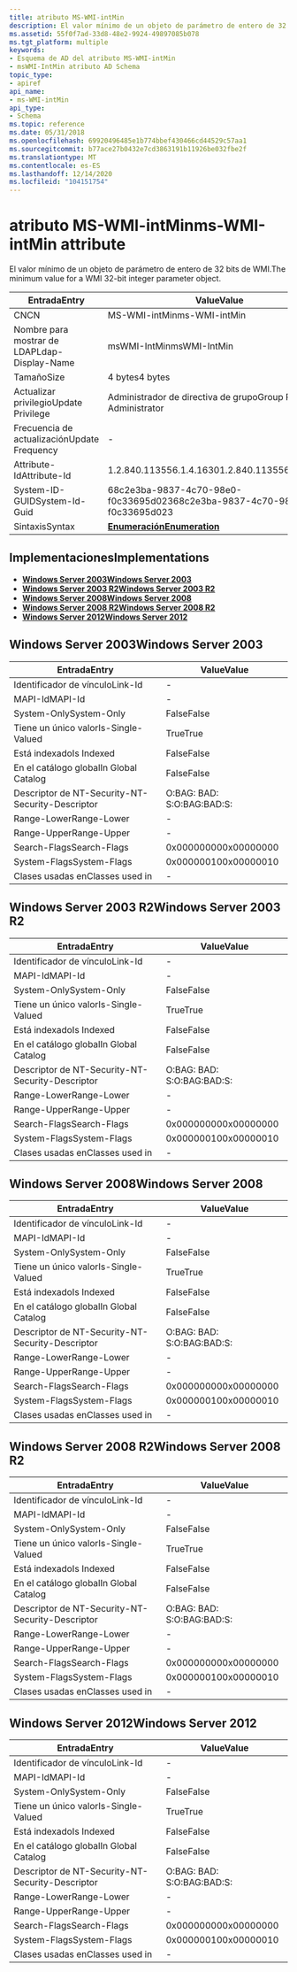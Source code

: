 ```yaml
---
title: atributo MS-WMI-intMin
description: El valor mínimo de un objeto de parámetro de entero de 32 bits de WMI.
ms.assetid: 55f0f7ad-33d8-48e2-9924-49897085b078
ms.tgt_platform: multiple
keywords:
- Esquema de AD del atributo MS-WMI-intMin
- msWMI-IntMin atributo AD Schema
topic_type:
- apiref
api_name:
- ms-WMI-intMin
api_type:
- Schema
ms.topic: reference
ms.date: 05/31/2018
ms.openlocfilehash: 69920496485e1b774bbef430466cd44529c57aa1
ms.sourcegitcommit: b77ace27b0432e7cd3863191b11926be032fbe2f
ms.translationtype: MT
ms.contentlocale: es-ES
ms.lasthandoff: 12/14/2020
ms.locfileid: "104151754"
---
```

# <a name="ms-wmi-intmin-attribute"></a><span data-ttu-id="ce2e4-105">atributo MS-WMI-intMin</span><span class="sxs-lookup"><span data-stu-id="ce2e4-105">ms-WMI-intMin attribute</span></span>

<span data-ttu-id="ce2e4-106">El valor mínimo de un objeto de parámetro de entero de 32 bits de WMI.</span><span class="sxs-lookup"><span data-stu-id="ce2e4-106">The minimum value for a WMI 32-bit integer parameter object.</span></span>



| <span data-ttu-id="ce2e4-107">Entrada</span><span class="sxs-lookup"><span data-stu-id="ce2e4-107">Entry</span></span> | <span data-ttu-id="ce2e4-108">Value</span><span class="sxs-lookup"><span data-stu-id="ce2e4-108">Value</span></span> |
|-------------------|--------------------------------------|
| <span data-ttu-id="ce2e4-109">CN</span><span class="sxs-lookup"><span data-stu-id="ce2e4-109">CN</span></span>                | <span data-ttu-id="ce2e4-110">MS-WMI-intMin</span><span class="sxs-lookup"><span data-stu-id="ce2e4-110">ms-WMI-intMin</span></span>                        |
| <span data-ttu-id="ce2e4-111">Nombre para mostrar de LDAP</span><span class="sxs-lookup"><span data-stu-id="ce2e4-111">Ldap-Display-Name</span></span> | <span data-ttu-id="ce2e4-112">msWMI-IntMin</span><span class="sxs-lookup"><span data-stu-id="ce2e4-112">msWMI-IntMin</span></span>                         |
| <span data-ttu-id="ce2e4-113">Tamaño</span><span class="sxs-lookup"><span data-stu-id="ce2e4-113">Size</span></span>              | <span data-ttu-id="ce2e4-114">4 bytes</span><span class="sxs-lookup"><span data-stu-id="ce2e4-114">4 bytes</span></span>                              |
| <span data-ttu-id="ce2e4-115">Actualizar privilegio</span><span class="sxs-lookup"><span data-stu-id="ce2e4-115">Update Privilege</span></span>  | <span data-ttu-id="ce2e4-116">Administrador de directiva de grupo</span><span class="sxs-lookup"><span data-stu-id="ce2e4-116">Group Policy Administrator</span></span>           |
| <span data-ttu-id="ce2e4-117">Frecuencia de actualización</span><span class="sxs-lookup"><span data-stu-id="ce2e4-117">Update Frequency</span></span>  | \-                                   |
| <span data-ttu-id="ce2e4-118">Attribute-Id</span><span class="sxs-lookup"><span data-stu-id="ce2e4-118">Attribute-Id</span></span>      | <span data-ttu-id="ce2e4-119">1.2.840.113556.1.4.1630</span><span class="sxs-lookup"><span data-stu-id="ce2e4-119">1.2.840.113556.1.4.1630</span></span>              |
| <span data-ttu-id="ce2e4-120">System-ID-GUID</span><span class="sxs-lookup"><span data-stu-id="ce2e4-120">System-Id-Guid</span></span>    | <span data-ttu-id="ce2e4-121">68c2e3ba-9837-4c70-98e0-f0c33695d023</span><span class="sxs-lookup"><span data-stu-id="ce2e4-121">68c2e3ba-9837-4c70-98e0-f0c33695d023</span></span> |
| <span data-ttu-id="ce2e4-122">Sintaxis</span><span class="sxs-lookup"><span data-stu-id="ce2e4-122">Syntax</span></span>            | [<span data-ttu-id="ce2e4-123">**Enumeración**</span><span class="sxs-lookup"><span data-stu-id="ce2e4-123">**Enumeration**</span></span>](s-enumeration.md) |



## <a name="implementations"></a><span data-ttu-id="ce2e4-124">Implementaciones</span><span class="sxs-lookup"><span data-stu-id="ce2e4-124">Implementations</span></span>

-   [<span data-ttu-id="ce2e4-125">**Windows Server 2003**</span><span class="sxs-lookup"><span data-stu-id="ce2e4-125">**Windows Server 2003**</span></span>](#windows-server-2003)
-   [<span data-ttu-id="ce2e4-126">**Windows Server 2003 R2**</span><span class="sxs-lookup"><span data-stu-id="ce2e4-126">**Windows Server 2003 R2**</span></span>](#windows-server-2003-r2)
-   [<span data-ttu-id="ce2e4-127">**Windows Server 2008**</span><span class="sxs-lookup"><span data-stu-id="ce2e4-127">**Windows Server 2008**</span></span>](#windows-server-2008)
-   [<span data-ttu-id="ce2e4-128">**Windows Server 2008 R2**</span><span class="sxs-lookup"><span data-stu-id="ce2e4-128">**Windows Server 2008 R2**</span></span>](#windows-server-2008-r2)
-   [<span data-ttu-id="ce2e4-129">**Windows Server 2012**</span><span class="sxs-lookup"><span data-stu-id="ce2e4-129">**Windows Server 2012**</span></span>](#windows-server-2012)

## <a name="windows-server-2003"></a><span data-ttu-id="ce2e4-130">Windows Server 2003</span><span class="sxs-lookup"><span data-stu-id="ce2e4-130">Windows Server 2003</span></span>



| <span data-ttu-id="ce2e4-131">Entrada</span><span class="sxs-lookup"><span data-stu-id="ce2e4-131">Entry</span></span> | <span data-ttu-id="ce2e4-132">Value</span><span class="sxs-lookup"><span data-stu-id="ce2e4-132">Value</span></span> |
|------------------------|--------------|
| <span data-ttu-id="ce2e4-133">Identificador de vínculo</span><span class="sxs-lookup"><span data-stu-id="ce2e4-133">Link-Id</span></span>                | \-           |
| <span data-ttu-id="ce2e4-134">MAPI-Id</span><span class="sxs-lookup"><span data-stu-id="ce2e4-134">MAPI-Id</span></span>                | \-           |
| <span data-ttu-id="ce2e4-135">System-Only</span><span class="sxs-lookup"><span data-stu-id="ce2e4-135">System-Only</span></span>            | <span data-ttu-id="ce2e4-136">False</span><span class="sxs-lookup"><span data-stu-id="ce2e4-136">False</span></span>        |
| <span data-ttu-id="ce2e4-137">Tiene un único valor</span><span class="sxs-lookup"><span data-stu-id="ce2e4-137">Is-Single-Valued</span></span>       | <span data-ttu-id="ce2e4-138">True</span><span class="sxs-lookup"><span data-stu-id="ce2e4-138">True</span></span>         |
| <span data-ttu-id="ce2e4-139">Está indexado</span><span class="sxs-lookup"><span data-stu-id="ce2e4-139">Is Indexed</span></span>             | <span data-ttu-id="ce2e4-140">False</span><span class="sxs-lookup"><span data-stu-id="ce2e4-140">False</span></span>        |
| <span data-ttu-id="ce2e4-141">En el catálogo global</span><span class="sxs-lookup"><span data-stu-id="ce2e4-141">In Global Catalog</span></span>      | <span data-ttu-id="ce2e4-142">False</span><span class="sxs-lookup"><span data-stu-id="ce2e4-142">False</span></span>        |
| <span data-ttu-id="ce2e4-143">Descriptor de NT-Security-</span><span class="sxs-lookup"><span data-stu-id="ce2e4-143">NT-Security-Descriptor</span></span> | <span data-ttu-id="ce2e4-144">O:BAG: BAD: S:</span><span class="sxs-lookup"><span data-stu-id="ce2e4-144">O:BAG:BAD:S:</span></span> |
| <span data-ttu-id="ce2e4-145">Range-Lower</span><span class="sxs-lookup"><span data-stu-id="ce2e4-145">Range-Lower</span></span>            | \-           |
| <span data-ttu-id="ce2e4-146">Range-Upper</span><span class="sxs-lookup"><span data-stu-id="ce2e4-146">Range-Upper</span></span>            | \-           |
| <span data-ttu-id="ce2e4-147">Search-Flags</span><span class="sxs-lookup"><span data-stu-id="ce2e4-147">Search-Flags</span></span>           | <span data-ttu-id="ce2e4-148">0x00000000</span><span class="sxs-lookup"><span data-stu-id="ce2e4-148">0x00000000</span></span>   |
| <span data-ttu-id="ce2e4-149">System-Flags</span><span class="sxs-lookup"><span data-stu-id="ce2e4-149">System-Flags</span></span>           | <span data-ttu-id="ce2e4-150">0x00000010</span><span class="sxs-lookup"><span data-stu-id="ce2e4-150">0x00000010</span></span>   |
| <span data-ttu-id="ce2e4-151">Clases usadas en</span><span class="sxs-lookup"><span data-stu-id="ce2e4-151">Classes used in</span></span>        | \-           |



## <a name="windows-server-2003-r2"></a><span data-ttu-id="ce2e4-152">Windows Server 2003 R2</span><span class="sxs-lookup"><span data-stu-id="ce2e4-152">Windows Server 2003 R2</span></span>



| <span data-ttu-id="ce2e4-153">Entrada</span><span class="sxs-lookup"><span data-stu-id="ce2e4-153">Entry</span></span> | <span data-ttu-id="ce2e4-154">Value</span><span class="sxs-lookup"><span data-stu-id="ce2e4-154">Value</span></span> |
|------------------------|--------------|
| <span data-ttu-id="ce2e4-155">Identificador de vínculo</span><span class="sxs-lookup"><span data-stu-id="ce2e4-155">Link-Id</span></span>                | \-           |
| <span data-ttu-id="ce2e4-156">MAPI-Id</span><span class="sxs-lookup"><span data-stu-id="ce2e4-156">MAPI-Id</span></span>                | \-           |
| <span data-ttu-id="ce2e4-157">System-Only</span><span class="sxs-lookup"><span data-stu-id="ce2e4-157">System-Only</span></span>            | <span data-ttu-id="ce2e4-158">False</span><span class="sxs-lookup"><span data-stu-id="ce2e4-158">False</span></span>        |
| <span data-ttu-id="ce2e4-159">Tiene un único valor</span><span class="sxs-lookup"><span data-stu-id="ce2e4-159">Is-Single-Valued</span></span>       | <span data-ttu-id="ce2e4-160">True</span><span class="sxs-lookup"><span data-stu-id="ce2e4-160">True</span></span>         |
| <span data-ttu-id="ce2e4-161">Está indexado</span><span class="sxs-lookup"><span data-stu-id="ce2e4-161">Is Indexed</span></span>             | <span data-ttu-id="ce2e4-162">False</span><span class="sxs-lookup"><span data-stu-id="ce2e4-162">False</span></span>        |
| <span data-ttu-id="ce2e4-163">En el catálogo global</span><span class="sxs-lookup"><span data-stu-id="ce2e4-163">In Global Catalog</span></span>      | <span data-ttu-id="ce2e4-164">False</span><span class="sxs-lookup"><span data-stu-id="ce2e4-164">False</span></span>        |
| <span data-ttu-id="ce2e4-165">Descriptor de NT-Security-</span><span class="sxs-lookup"><span data-stu-id="ce2e4-165">NT-Security-Descriptor</span></span> | <span data-ttu-id="ce2e4-166">O:BAG: BAD: S:</span><span class="sxs-lookup"><span data-stu-id="ce2e4-166">O:BAG:BAD:S:</span></span> |
| <span data-ttu-id="ce2e4-167">Range-Lower</span><span class="sxs-lookup"><span data-stu-id="ce2e4-167">Range-Lower</span></span>            | \-           |
| <span data-ttu-id="ce2e4-168">Range-Upper</span><span class="sxs-lookup"><span data-stu-id="ce2e4-168">Range-Upper</span></span>            | \-           |
| <span data-ttu-id="ce2e4-169">Search-Flags</span><span class="sxs-lookup"><span data-stu-id="ce2e4-169">Search-Flags</span></span>           | <span data-ttu-id="ce2e4-170">0x00000000</span><span class="sxs-lookup"><span data-stu-id="ce2e4-170">0x00000000</span></span>   |
| <span data-ttu-id="ce2e4-171">System-Flags</span><span class="sxs-lookup"><span data-stu-id="ce2e4-171">System-Flags</span></span>           | <span data-ttu-id="ce2e4-172">0x00000010</span><span class="sxs-lookup"><span data-stu-id="ce2e4-172">0x00000010</span></span>   |
| <span data-ttu-id="ce2e4-173">Clases usadas en</span><span class="sxs-lookup"><span data-stu-id="ce2e4-173">Classes used in</span></span>        | \-           |



## <a name="windows-server-2008"></a><span data-ttu-id="ce2e4-174">Windows Server 2008</span><span class="sxs-lookup"><span data-stu-id="ce2e4-174">Windows Server 2008</span></span>



| <span data-ttu-id="ce2e4-175">Entrada</span><span class="sxs-lookup"><span data-stu-id="ce2e4-175">Entry</span></span> | <span data-ttu-id="ce2e4-176">Value</span><span class="sxs-lookup"><span data-stu-id="ce2e4-176">Value</span></span> |
|------------------------|--------------|
| <span data-ttu-id="ce2e4-177">Identificador de vínculo</span><span class="sxs-lookup"><span data-stu-id="ce2e4-177">Link-Id</span></span>                | \-           |
| <span data-ttu-id="ce2e4-178">MAPI-Id</span><span class="sxs-lookup"><span data-stu-id="ce2e4-178">MAPI-Id</span></span>                | \-           |
| <span data-ttu-id="ce2e4-179">System-Only</span><span class="sxs-lookup"><span data-stu-id="ce2e4-179">System-Only</span></span>            | <span data-ttu-id="ce2e4-180">False</span><span class="sxs-lookup"><span data-stu-id="ce2e4-180">False</span></span>        |
| <span data-ttu-id="ce2e4-181">Tiene un único valor</span><span class="sxs-lookup"><span data-stu-id="ce2e4-181">Is-Single-Valued</span></span>       | <span data-ttu-id="ce2e4-182">True</span><span class="sxs-lookup"><span data-stu-id="ce2e4-182">True</span></span>         |
| <span data-ttu-id="ce2e4-183">Está indexado</span><span class="sxs-lookup"><span data-stu-id="ce2e4-183">Is Indexed</span></span>             | <span data-ttu-id="ce2e4-184">False</span><span class="sxs-lookup"><span data-stu-id="ce2e4-184">False</span></span>        |
| <span data-ttu-id="ce2e4-185">En el catálogo global</span><span class="sxs-lookup"><span data-stu-id="ce2e4-185">In Global Catalog</span></span>      | <span data-ttu-id="ce2e4-186">False</span><span class="sxs-lookup"><span data-stu-id="ce2e4-186">False</span></span>        |
| <span data-ttu-id="ce2e4-187">Descriptor de NT-Security-</span><span class="sxs-lookup"><span data-stu-id="ce2e4-187">NT-Security-Descriptor</span></span> | <span data-ttu-id="ce2e4-188">O:BAG: BAD: S:</span><span class="sxs-lookup"><span data-stu-id="ce2e4-188">O:BAG:BAD:S:</span></span> |
| <span data-ttu-id="ce2e4-189">Range-Lower</span><span class="sxs-lookup"><span data-stu-id="ce2e4-189">Range-Lower</span></span>            | \-           |
| <span data-ttu-id="ce2e4-190">Range-Upper</span><span class="sxs-lookup"><span data-stu-id="ce2e4-190">Range-Upper</span></span>            | \-           |
| <span data-ttu-id="ce2e4-191">Search-Flags</span><span class="sxs-lookup"><span data-stu-id="ce2e4-191">Search-Flags</span></span>           | <span data-ttu-id="ce2e4-192">0x00000000</span><span class="sxs-lookup"><span data-stu-id="ce2e4-192">0x00000000</span></span>   |
| <span data-ttu-id="ce2e4-193">System-Flags</span><span class="sxs-lookup"><span data-stu-id="ce2e4-193">System-Flags</span></span>           | <span data-ttu-id="ce2e4-194">0x00000010</span><span class="sxs-lookup"><span data-stu-id="ce2e4-194">0x00000010</span></span>   |
| <span data-ttu-id="ce2e4-195">Clases usadas en</span><span class="sxs-lookup"><span data-stu-id="ce2e4-195">Classes used in</span></span>        | \-           |



## <a name="windows-server-2008-r2"></a><span data-ttu-id="ce2e4-196">Windows Server 2008 R2</span><span class="sxs-lookup"><span data-stu-id="ce2e4-196">Windows Server 2008 R2</span></span>



| <span data-ttu-id="ce2e4-197">Entrada</span><span class="sxs-lookup"><span data-stu-id="ce2e4-197">Entry</span></span> | <span data-ttu-id="ce2e4-198">Value</span><span class="sxs-lookup"><span data-stu-id="ce2e4-198">Value</span></span> |
|------------------------|--------------|
| <span data-ttu-id="ce2e4-199">Identificador de vínculo</span><span class="sxs-lookup"><span data-stu-id="ce2e4-199">Link-Id</span></span>                | \-           |
| <span data-ttu-id="ce2e4-200">MAPI-Id</span><span class="sxs-lookup"><span data-stu-id="ce2e4-200">MAPI-Id</span></span>                | \-           |
| <span data-ttu-id="ce2e4-201">System-Only</span><span class="sxs-lookup"><span data-stu-id="ce2e4-201">System-Only</span></span>            | <span data-ttu-id="ce2e4-202">False</span><span class="sxs-lookup"><span data-stu-id="ce2e4-202">False</span></span>        |
| <span data-ttu-id="ce2e4-203">Tiene un único valor</span><span class="sxs-lookup"><span data-stu-id="ce2e4-203">Is-Single-Valued</span></span>       | <span data-ttu-id="ce2e4-204">True</span><span class="sxs-lookup"><span data-stu-id="ce2e4-204">True</span></span>         |
| <span data-ttu-id="ce2e4-205">Está indexado</span><span class="sxs-lookup"><span data-stu-id="ce2e4-205">Is Indexed</span></span>             | <span data-ttu-id="ce2e4-206">False</span><span class="sxs-lookup"><span data-stu-id="ce2e4-206">False</span></span>        |
| <span data-ttu-id="ce2e4-207">En el catálogo global</span><span class="sxs-lookup"><span data-stu-id="ce2e4-207">In Global Catalog</span></span>      | <span data-ttu-id="ce2e4-208">False</span><span class="sxs-lookup"><span data-stu-id="ce2e4-208">False</span></span>        |
| <span data-ttu-id="ce2e4-209">Descriptor de NT-Security-</span><span class="sxs-lookup"><span data-stu-id="ce2e4-209">NT-Security-Descriptor</span></span> | <span data-ttu-id="ce2e4-210">O:BAG: BAD: S:</span><span class="sxs-lookup"><span data-stu-id="ce2e4-210">O:BAG:BAD:S:</span></span> |
| <span data-ttu-id="ce2e4-211">Range-Lower</span><span class="sxs-lookup"><span data-stu-id="ce2e4-211">Range-Lower</span></span>            | \-           |
| <span data-ttu-id="ce2e4-212">Range-Upper</span><span class="sxs-lookup"><span data-stu-id="ce2e4-212">Range-Upper</span></span>            | \-           |
| <span data-ttu-id="ce2e4-213">Search-Flags</span><span class="sxs-lookup"><span data-stu-id="ce2e4-213">Search-Flags</span></span>           | <span data-ttu-id="ce2e4-214">0x00000000</span><span class="sxs-lookup"><span data-stu-id="ce2e4-214">0x00000000</span></span>   |
| <span data-ttu-id="ce2e4-215">System-Flags</span><span class="sxs-lookup"><span data-stu-id="ce2e4-215">System-Flags</span></span>           | <span data-ttu-id="ce2e4-216">0x00000010</span><span class="sxs-lookup"><span data-stu-id="ce2e4-216">0x00000010</span></span>   |
| <span data-ttu-id="ce2e4-217">Clases usadas en</span><span class="sxs-lookup"><span data-stu-id="ce2e4-217">Classes used in</span></span>        | \-           |



## <a name="windows-server-2012"></a><span data-ttu-id="ce2e4-218">Windows Server 2012</span><span class="sxs-lookup"><span data-stu-id="ce2e4-218">Windows Server 2012</span></span>



| <span data-ttu-id="ce2e4-219">Entrada</span><span class="sxs-lookup"><span data-stu-id="ce2e4-219">Entry</span></span> | <span data-ttu-id="ce2e4-220">Value</span><span class="sxs-lookup"><span data-stu-id="ce2e4-220">Value</span></span> |
|------------------------|--------------|
| <span data-ttu-id="ce2e4-221">Identificador de vínculo</span><span class="sxs-lookup"><span data-stu-id="ce2e4-221">Link-Id</span></span>                | \-           |
| <span data-ttu-id="ce2e4-222">MAPI-Id</span><span class="sxs-lookup"><span data-stu-id="ce2e4-222">MAPI-Id</span></span>                | \-           |
| <span data-ttu-id="ce2e4-223">System-Only</span><span class="sxs-lookup"><span data-stu-id="ce2e4-223">System-Only</span></span>            | <span data-ttu-id="ce2e4-224">False</span><span class="sxs-lookup"><span data-stu-id="ce2e4-224">False</span></span>        |
| <span data-ttu-id="ce2e4-225">Tiene un único valor</span><span class="sxs-lookup"><span data-stu-id="ce2e4-225">Is-Single-Valued</span></span>       | <span data-ttu-id="ce2e4-226">True</span><span class="sxs-lookup"><span data-stu-id="ce2e4-226">True</span></span>         |
| <span data-ttu-id="ce2e4-227">Está indexado</span><span class="sxs-lookup"><span data-stu-id="ce2e4-227">Is Indexed</span></span>             | <span data-ttu-id="ce2e4-228">False</span><span class="sxs-lookup"><span data-stu-id="ce2e4-228">False</span></span>        |
| <span data-ttu-id="ce2e4-229">En el catálogo global</span><span class="sxs-lookup"><span data-stu-id="ce2e4-229">In Global Catalog</span></span>      | <span data-ttu-id="ce2e4-230">False</span><span class="sxs-lookup"><span data-stu-id="ce2e4-230">False</span></span>        |
| <span data-ttu-id="ce2e4-231">Descriptor de NT-Security-</span><span class="sxs-lookup"><span data-stu-id="ce2e4-231">NT-Security-Descriptor</span></span> | <span data-ttu-id="ce2e4-232">O:BAG: BAD: S:</span><span class="sxs-lookup"><span data-stu-id="ce2e4-232">O:BAG:BAD:S:</span></span> |
| <span data-ttu-id="ce2e4-233">Range-Lower</span><span class="sxs-lookup"><span data-stu-id="ce2e4-233">Range-Lower</span></span>            | \-           |
| <span data-ttu-id="ce2e4-234">Range-Upper</span><span class="sxs-lookup"><span data-stu-id="ce2e4-234">Range-Upper</span></span>            | \-           |
| <span data-ttu-id="ce2e4-235">Search-Flags</span><span class="sxs-lookup"><span data-stu-id="ce2e4-235">Search-Flags</span></span>           | <span data-ttu-id="ce2e4-236">0x00000000</span><span class="sxs-lookup"><span data-stu-id="ce2e4-236">0x00000000</span></span>   |
| <span data-ttu-id="ce2e4-237">System-Flags</span><span class="sxs-lookup"><span data-stu-id="ce2e4-237">System-Flags</span></span>           | <span data-ttu-id="ce2e4-238">0x00000010</span><span class="sxs-lookup"><span data-stu-id="ce2e4-238">0x00000010</span></span>   |
| <span data-ttu-id="ce2e4-239">Clases usadas en</span><span class="sxs-lookup"><span data-stu-id="ce2e4-239">Classes used in</span></span>        | \-           |



 

 




